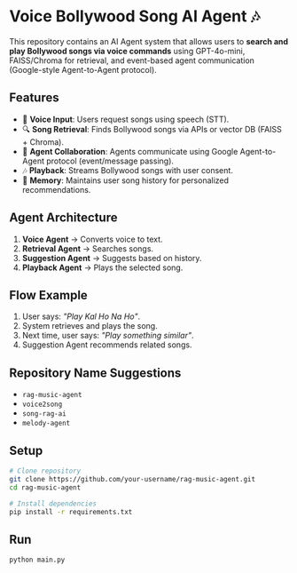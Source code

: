 # Voice Bollywood Song AI Agent 🎶

This repository contains an AI Agent system that allows users to **search and play Bollywood songs via voice commands** using GPT-4o-mini, FAISS/Chroma for retrieval, and event-based agent communication (Google-style Agent-to-Agent protocol).

## Features
- 🎤 **Voice Input**: Users request songs using speech (STT).  
- 🔍 **Song Retrieval**: Finds Bollywood songs via APIs or vector DB (FAISS + Chroma).  
- 🤖 **Agent Collaboration**: Agents communicate using Google Agent-to-Agent protocol (event/message passing).  
- 🎶 **Playback**: Streams Bollywood songs with user consent.  
- 🧠 **Memory**: Maintains user song history for personalized recommendations.  

## Agent Architecture
1. **Voice Agent** → Converts voice to text.  
2. **Retrieval Agent** → Searches songs.  
3. **Suggestion Agent** → Suggests based on history.  
4. **Playback Agent** → Plays the selected song.  

## Flow Example
1. User says: *"Play Kal Ho Na Ho"*.  
2. System retrieves and plays the song.  
3. Next time, user says: *"Play something similar"*.  
4. Suggestion Agent recommends related songs.  

## Repository Name Suggestions
- `rag-music-agent`
- `voice2song`
- `song-rag-ai`
- `melody-agent`

## Setup
```bash
# Clone repository
git clone https://github.com/your-username/rag-music-agent.git
cd rag-music-agent

# Install dependencies
pip install -r requirements.txt
```

## Run
```bash
python main.py
```
